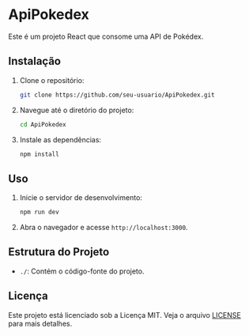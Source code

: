 # ApiPokedex

Este é um projeto React que consome uma API de Pokédex.

## Instalação

1. Clone o repositório:
   ```bash
   git clone https://github.com/seu-usuario/ApiPokedex.git
   ```
2. Navegue até o diretório do projeto:
   ```bash
   cd ApiPokedex
   ```
3. Instale as dependências:
   ```bash
   npm install
   ```

## Uso

1. Inicie o servidor de desenvolvimento:
   ```bash
   npm run dev
   ```
2. Abra o navegador e acesse `http://localhost:3000`.

## Estrutura do Projeto

- `./`: Contém o código-fonte do projeto.

## Licença

Este projeto está licenciado sob a Licença MIT. Veja o arquivo [LICENSE](LICENSE) para mais detalhes.

